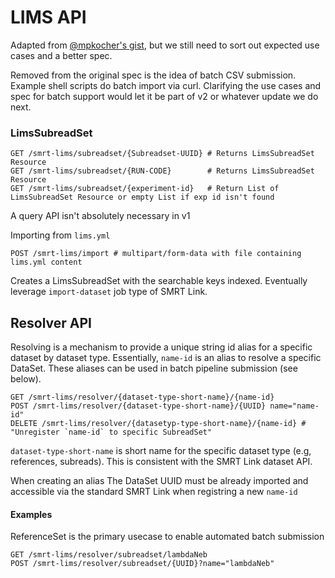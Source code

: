 # LIMS API

Adapted from [@mpkocher's gist](https://gist.github.com/mpkocher/d2fc13e44336b1cf878b074fa3bb8869#file-LIMS_API-md), but we still need to sort out expected use cases and a better spec.

Removed from the original spec is the idea of batch CSV submission. Example shell scripts do batch import via curl. Clarifying the use cases and spec for batch support would let it be part of v2 or whatever update we do next.

### LimsSubreadSet

```
GET /smrt-lims/subreadset/{Subreadset-UUID} # Returns LimsSubreadSet Resource
GET /smrt-lims/subreadset/{RUN-CODE}        # Returns LimsSubreadSet Resource
GET /smrt-lims/subreadset/{experiment-id}   # Return List of LimsSubreadSet Resource or empty List if exp id isn't found
```

A query API isn't absolutely necessary in v1

Importing from `lims.yml`

```
POST /smrt-lims/import # multipart/form-data with file containing lims.yml content
```

Creates a LimsSubreadSet with the searchable keys indexed. Eventually leverage `import-dataset` job type of SMRT Link.

## Resolver API

Resolving is a mechanism to provide a unique string id alias for a specific dataset by dataset type. Essentially, `name-id` is an alias to resolve a specific DataSet. These aliases can be used in batch pipeline submission (see below).

```
GET /smrt-lims/resolver/{dataset-type-short-name}/{name-id}
POST /smrt-lims/resolver/{dataset-type-short-name}/{UUID} name="name-id" 
DELETE /smrt-lims/resolver/{datasetyp-type-short-name}/{name-id} # "Unregister `name-id` to specific SubreadSet"
```
`dataset-type-short-name` is short name for the specific dataset type (e.g, references, subreads). This is consistent with the SMRT Link dataset API.

When creating an alias The DataSet UUID must be already imported and accessible via the standard SMRT Link when registring a new `name-id`

#### Examples

ReferenceSet is the primary usecase to enable automated batch submission

```
GET /smrt-lims/resolver/subreadset/lambdaNeb
POST /smrt-lims/resolver/subreadset/{UUID}?name="lambdaNeb"
```